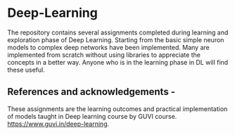 # Deep-Learning
The repository contains several assignments completed during learning and exploration phase of Deep Learning. Starting from the basic simple neuron models to complex deep networks
have been implemented. Many are implemented from scratch without using libraries to appreciate the concepts in a better way. Anyone who is in the learning phase in DL will find
these useful.

## References and acknowledgements - 
These assignments are the learning outcomes and practical implementation of models taught in Deep learning course by GUVI course. https://www.guvi.in/deep-learning.
